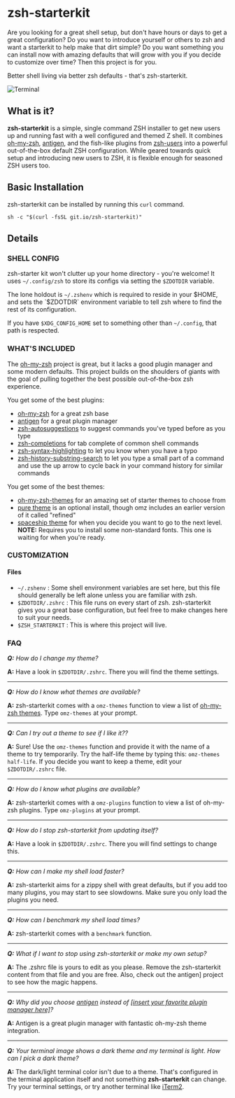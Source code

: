 # zsh-starterkit

Are you looking for a great shell setup, but don't have hours or days to get
a great configuration? Do you want to introduce yourself or others to zsh and
want a starterkit to help make that dirt simple? Do you want something you can
install now with amazing defaults that will grow with you if you decide to
customize over time? Then this project is for you.

Better shell living via better zsh defaults - that's zsh-starterkit.

![Terminal][terminal]

## What is it?

**zsh-starterkit** is a simple, single command ZSH installer to get new users
up and running fast with a well configured and themed Z shell. It combines
[oh-my-zsh](https://ohmyz.sh/), [antigen](http://antigen.sharats.me), and the
fish-like plugins from [zsh-users](https://github.com/zsh-users/) into a
powerful out-of-the-box default ZSH configuration. While  geared towards quick
setup and introducing new users to ZSH, it is flexible enough for seasoned ZSH
users too.

## Basic Installation

zsh-starterkit can be installed by running this `curl` command.

```shell
sh -c "$(curl -fsSL git.io/zsh-starterkit)"
```

## Details

### SHELL CONFIG

zsh-starter kit won't clutter up your home directory - you're welcome! It uses
`~/.config/zsh` to store its configs via setting the `$ZDOTDIR` variable.

The lone holdout is `~/.zshenv` which is required to reside in your $HOME, and
sets the `$ZDOTDIR` environment variable to tell zsh where to find the rest of
its configuration.

If you have `$XDG_CONFIG_HOME` set to something other than `~/.config`, that
path is respected.

### WHAT'S INCLUDED

The [oh-my-zsh] project is great, but it lacks a good plugin manager and some
modern defaults. This project builds on the shoulders of giants with the goal
of pulling together the best possible out-of-the-box zsh experience.

You get some of the best plugins:

- [oh-my-zsh] for a great zsh base
- [antigen] for a great plugin manager
- [zsh-autosuggestions] to suggest commands you've typed before as you type
- [zsh-completions] for tab complete of common shell commands
- [zsh-syntax-highlighting] to let you know when you have a typo
- [zsh-history-substring-search] to let you type a small part of a command and
  use the up arrow to cycle back in your command history for similar commands

 You get some of the best themes:

- [oh-my-zsh-themes] for an amazing set of starter themes to choose from
- [pure theme][pure-theme] is an optional install, though omz includes an
  earlier version of it called "refined"
- [spaceship theme][spaceship-prompt] for when you decide you want to go to the
  next level. **NOTE:** Requires you to install some non-standard fonts. This
  one is waiting for when you're ready.

### CUSTOMIZATION

#### Files

- `~/.zshenv` : Some shell environment variables are set here, but this file
  should generally be left alone unless you are familiar with zsh.
- `$ZDOTDIR/.zshrc` : This file runs on every start of zsh. zsh-starterkit
  gives you a great base configuration, but feel free to make changes here to
  suit your needs.
- `$ZSH_STARTERKIT` : This is where this project will live.

### FAQ

_**Q:** How do I change my theme?_

**A:** Have a look in `$ZDOTDIR/.zshrc`. There you will find the theme
settings.

---

_**Q:** How do I know what themes are available?_

**A:** zsh-starterkit comes with a `omz-themes` function to view a list of
[oh-my-zsh themes][oh-my-zsh-themes].
Type `omz-themes` at your prompt.

---

_**Q:** Can I try out a theme to see if I like it??_

**A:** Sure! Use the `omz-themes` function and provide it with the name of a theme
to try temporarily. Try the half-life theme by typing this:
`omz-themes half-life`. If you decide you want to keep a theme, edit your
`$ZDOTDIR/.zshrc` file.

---

_**Q:** How do I know what plugins are available?_

**A:** zsh-starterkit comes with a `omz-plugins` function to view a list of
oh-my-zsh plugins. Type `omz-plugins` at your prompt.

---

_**Q:** How do I stop zsh-starterkit from updating itself?_

**A:** Have a look in `$ZDOTDIR/.zshrc`. There you will find settings to
change this.

---

_**Q:** How can I make my shell load faster?_

**A:** zsh-starterkit aims for a zippy shell with great defaults, but if you add
too many plugins, you may start to see slowdowns. Make sure you only load
the plugins you need.

---

_**Q:** How can I benchmark my shell load times?_

**A:** zsh-starterkit comes with a `benchmark` function.

---

_**Q:** What if I want to stop using zsh-starterkit or make my own setup?_

**A:** The .zshrc file is yours to edit as you please. Remove the zsh-starterkit
content from that file and you are free. Also, check out the antigen] project
to see how the magic happens.

---

_**Q:** Why did you choose [antigen] instead of
[[insert your favorite plugin manager here]][antibody]?_

**A:** Antigen is a great plugin manager with fantastic oh-my-zsh theme
integration.

---

_**Q:** Your terminal image shows a dark theme and my terminal is light.
How can I pick a dark theme?_

**A:** The dark/light terminal color isn't due to a theme. That's configured
in the terminal application itself and not something **zsh-starterkit** can
change. Try your terminal settings, or try another terminal like [iTerm2][iterm2].


[antibody]: http://getantibody.github.io/
[antigen]: http://antigen.sharats.me/
[oh-my-zsh-themes]: https://github.com/robbyrussell/oh-my-zsh/wiki/Themes
[oh-my-zsh]: https://github.com/robbyrussell/oh-my-zsh
[zsh-async]: https://github.com/mafredri/zsh-async
[zsh-autosuggestions]: https://github.com/zsh-users/zsh-autosuggestions
[zsh-completions]: https://github.com/zsh-users/zsh-completions
[zsh-history-substring-search]: https://github.com/zsh-users/zsh-history-substring-search
[zsh-starterkit]: https://github.com/mattmc3/zsh-starterkit
[zsh-syntax-highlighting]: https://github.com/zsh-users/zsh-syntax-highlighting
[pure-theme]: https://github.com/sindresorhus/pure
[spaceship-prompt]: https://github.com/denysdovhan/spaceship-prompt
[terminal]: https://raw.githubusercontent.com/mattmc3/zsh-starterkit/master/media/zsh-starterkit.png
[iterm2]: https://www.iterm2.com/
